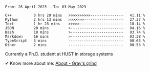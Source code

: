 <!--START_SECTION:waka-->

```text
From: 26 April 2023 - To: 03 May 2023

C++          3 hrs 20 mins   >>>>>>>>>>---------------   41.11 %
Python       2 hrs 13 mins   >>>>>>>------------------   27.37 %
Text         1 hr 28 mins    >>>>>--------------------   18.14 %
JSON         20 mins         >------------------------   04.16 %
Bash         18 mins         >------------------------   03.74 %
Markdown     16 mins         >------------------------   03.38 %
TypeScript   3 mins          -------------------------   00.63 %
Other        2 mins          -------------------------   00.53 %
```

<!--END_SECTION:waka-->

<!-- [![grayxu's github stats](https://github-readme-stats.vercel.app/api?username=grayxu&count_private=true&show_icons=true)](https://github.com/grayxu) -->


Currently a Ph.D. student at HUST in storage systems
<!-- add this part due to Github student benefits requirements 🤷‍♂️ -->

✔ Know more about me: [About - Gray's grind](https://www.grayxu.cn/)
